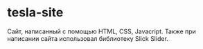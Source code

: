 # tesla-site
Сайт, написанный с помощью HTML, CSS, Javacript. Также при написании сайта использовал библиотеку Slick Slider.
